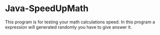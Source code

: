 # Java-SpeedUpMath
This program is for testing your math calculations speed.
In this program a expression will generated randomly you have to give answer it.
